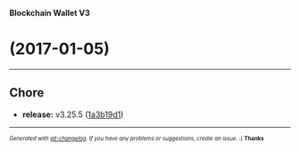 __Blockchain Wallet V3__

#   (2017-01-05)



---

## Chore

- **release:** v3.25.5
  ([1a3b19d1](https://github.com/blockchain/My-Wallet-V3/commit/1a3b19d1d6c5d49b383eee212dc0ba70c8ce6a34))



---
<sub><sup>*Generated with [git-changelog](https://github.com/rafinskipg/git-changelog). If you have any problems or suggestions, create an issue.* :) **Thanks** </sub></sup>